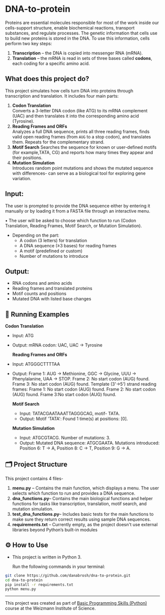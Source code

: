 # DNA-to-protein


Proteins are essential molecules responsible for most of the work inside our cells-support structure, enable biochemical reactions, transport substances, and regulate processes.
The genetic information that cells use to build new proteins is stored in the DNA.
To use this information, cells perform two key steps: 
1. **Transcription** – the DNA is copied into messenger RNA (mRNA).
2. **Translation** – the mRNA is read in sets of three bases called **codons**, each coding for a specific amino acid.
   
## What does this project do? 

This project simulates how cells turn DNA into proteins through transcription and translation. It includes four main parts:

1. **Codon Translation**  
   Converts a 3-letter DNA codon (like ATG) to its mRNA complement (UAC) and then translates it into the corresponding amino acid (Tyrosine).
2. **Reading Frames and ORFs**  
   Analyzes a full DNA sequence, prints all three reading frames, finds valid open reading frames (from `AUG` to a stop codon), and translates them. Repeats for the complementary strand.
3. **Motif Search**
   Searches the sequence for known or user-defined motifs (for example,TATA, CG) and reports how many times they appear and their positions.
4. **Mutation Simulation**  
   Introduces random point mutations and shows the mutated sequence with differences- can serve as a biological tool for exploring gene variation.
## Input:
 The user is prompted to provide the DNA sequence either by entering it manually or by loading it from a FASTA file through an interactive menu.
 
 • The user will be asked to choose which function to run (Codon Translation, Reading Frames, Motif Search, or Mutation Simulation).  
- Depending on the part:
  - A codon (3 letters) for translation
  - A DNA sequence (≥3 bases) for reading frames
  - A motif (predefined or custom)
  - Number of mutations to introduce
## Output:
- RNA codons and amino acids  
- Reading frames and translated proteins  
- Motif counts and positions  
- Mutated DNA with listed base changes

 ## 🧪 Running Examples
 **Codon Translation** 
 - Input: ATG
 - Output: mRNA codon: UAC, UAC → Tyrosine
   
   **Reading Frames and ORFs**
- Input: ATGGGCTTTTAA
- Output: Frame 1: AUG → Methionine, GGC → Glycine, UUU → Phenylalanine, UAA → STOP. Frame 2: No start codon (AUG) found. Frame 3: No start               codon (AUG) found.
           Template (3'→5') strand reading frames: Frame 1: No start codon (AUG) found. Frame 2: No start codon (AUG) found. Frame 3:No                     start codon (AUG) found.
  
   **Motif Search**
   - Input: TATACGAATAAATTAGGGCAG, motif- TATA.
   - Output: Motif 'TATA': Found 1 time(s) at positions: [0].
     
   **Mutation Simulation**
   - Input: ATGCGTACG. Number of mutations: 3.
   - Output: Mutated DNA sequence: ATGCGAATA. Mutations introduced: Position 6: T → A,  Position 8: C → T, Position 9: G → A.

## 🗂️ Project Structure
This project contains 4 files-
1. **menu.py** – Contains the main function, which displays a menu. The user selects which function to run and provides a DNA sequence.
2. **dna_functions.py**– Contains the main biological functions and helper functions for tasks like transcription, translation, motif search,                            and mutation simulation.
3. **test_dna_functions.py**– Includes basic tests for the main functions to make sure they return correct results using sample DNA sequences.
4. **requirements.txt** – Currently empty, as the project doesn't use external libraries beyond Python’s built-in modules

## ⚙️ How to Use
  * This project is written in Python 3.

    Run the following commands in your terminal:
  ```bash
git clone https://github.com/danabrosh/dna-to-protein.git
cd dna-to-protein
pip install -r requirements.txt
python menu.py
```

---

This project was created as part of [Basic Programming Skills (Python)](https://github.com/Code-Maven/wis-python-course-2025-03) course at the Weizmann Institute of Science.



